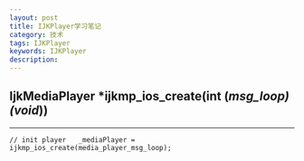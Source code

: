 ```yaml
---
layout: post
title: IJKPlayer学习笔记
category: 技术
tags: IJKPlayer
keywords: IJKPlayer
description:
---
```


##  IjkMediaPlayer *ijkmp_ios_create(int (*msg_loop)(void*))
---

`// init player  
_mediaPlayer = ijkmp_ios_create(media_player_msg_loop);`
